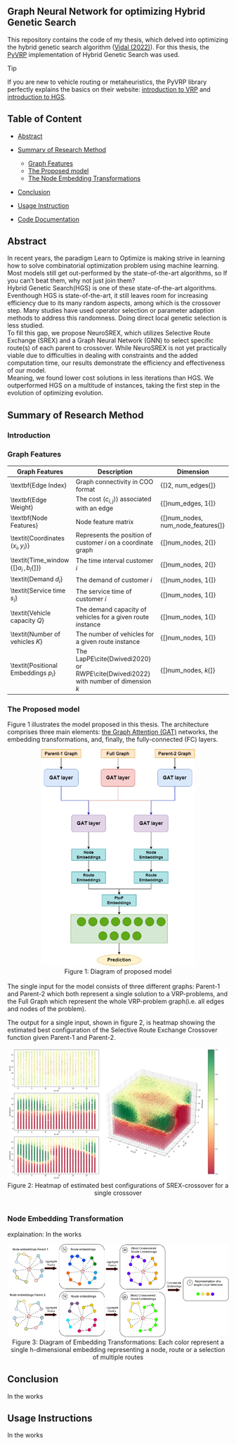 ## Graph Neural Network for optimizing Hybrid Genetic Search

This repository contains the code of my thesis, which delved into optimizing the hybrid genetic search algorithm ([Vidal (2022)][1]). For this thesis, the [PyVRP][2] implementation of Hybrid Genetic Search was used.

> [!TIP]
> If you are new to vehicle routing or metaheuristics, the PyVRP library perfectly explains the basics on their website: [introduction to VRP][3] and [introduction to HGS][4].

## Table of Content

- [Abstract](#abstract)
- [Summary of Research Method](#summary-of-research-method)

  - [Graph Features](#graph-features)
  - [The Proposed model](#the-proposed-model)
  - [The Node Embedding Transformations](#node-embedding-transformation)

- [Conclusion](#conclusion)
- [Usage Instruction](#usage-instructions)
- [Code Documentation](#code-documentation)

## Abstract

In recent years, the paradigm Learn to Optimize is making strive in learning how to solve combinatorial optimization problem using machine learning. Most models still get out-performed by the state-of-the-art algorithms, so If you can’t beat them, why not just join them? \
Hybrid Genetic Search(HGS) is one of these state-of-the-art algorithms. Eventhough HGS is state-of-the-art, it still leaves room for increasing efficiency due to its many random aspects, among which is the crossover step. Many studies have used operator selection or parameter adaption methods to address this randomness. Doing direct local genetic selection is less studied.\
To fill this gap, we propose NeuroSREX, which utilizes Selective Route Exchange (SREX) and a Graph Neural Network (GNN) to select specific route(s) of each parent to crossover. While NeuroSREX is not yet practically viable due to difficulties in dealing with constraints and the added computation time, our results demonstrate the efficiency and effectiveness of our model.\
Meaning, we found lower cost solutions in less iterations than HGS. We outperformed HGS on a multitude of instances, taking the first step in the evolution of optimizing evolution.

## Summary of Research Method

### Introduction

### Graph Features

| **Graph Features**                           | **Description**                                                                    | **Dimension**                         |
| -------------------------------------------- | ---------------------------------------------------------------------------------- | ------------------------------------- |
| \textbf{Edge Index}                          | Graph connectivity in COO format                                                   | {[}2, num\_edges{]}                   |
| \textbf{Edge Weight}                         | The cost ($c_{i,j}$)) associated with an edge                                      | {[}num\_edges, 1{]}                   |
| \textbf{Node Features}                       | Node feature matrix                                                                | {[}num\_nodes, num\_node\_features{]} |
| \textit{Coordinates ($x_{i}, y_{i}$)}        | Represents the position of customer $i$ on a coordinate graph                      | {[}num\_nodes, 2{]}                   |
| \textit{Time_window {[}$a_{i}\, , b_{i}${]}} | The time interval customer $i$                                                     | {[}num\_nodes, 2{]}                   |
| \textit{Demand $d_{i}$}                      | The demand of customer $i$                                                         | {[}num\_nodes, 1{]}                   |
| \textit{Service time $s_{i}$}                | The service time of customer $i$                                                   | {[}num\_nodes, 1{]}                   |
| \textit{Vehicle capacity $Q$}                | The demand capacity of vehicles for a given route instance                         | {[}num\_nodes, 1{]}                   |
| \textit{Number of vehicles $K$}              | The number of vehicles for a given route instance                                  | {[}num\_nodes, 1{]}                   |
| \textit{Positional Embeddings $p_i$}         | The LapPE\cite{Dwivedi2020} or RWPE\cite{Dwivedi2022} with number of dimension $k$ | {[}num\_nodes, $k${]}                 |

### The Proposed model

Figure 1 illustrates the model proposed in this thesis. The architecture comprises three main elements: [the Graph Attention (GAT)](5) networks, the embedding transformations, and, finally, the fully-connected (FC) layers.

<div class="container" align="center">
    <img width=350 src="images/method_images/Model_diagram.png" />
    <div class="overlay">Figure 1: Diagram of proposed model</div>
</div>
</br>
The single input for the model consists of three different graphs: Parent-1 and Parent-2 which both represent a single solution to a VRP-problems, and the Full Graph which represent the whole VRP-problem graph(i.e. all edges and nodes of the problem).

The output for a single input, shown in figure 2, is heatmap showing the estimated best configuration of the Selective Route Exchange Crossover function given Parent-1 and Parent-2.

<div class="container" align="center">
    <img width=550 src="images/model_result_plots/PlottedResults_Working_1.png" />
    <div class="overlay">Figure 2: Heatmap of estimated best configurations of SREX-crossover for a single crossover</div>
</div>
</br>

### Node Embedding Transformation

explaination: In the works

<div class="container" align="center">
    <img src="images/method_images/NodeEmbeddingTransformation.png" />
    <div class="overlay">Figure 3: Diagram of Embedding Transformations: Each color represent a single h-dimensional embedding representing a node, route or a selection of multiple routes</div>
</div>

## Conclusion

In the works

## Usage Instructions

In the works

[1]: https://doi.org/10.1016/j.cor.2021.105643
[2]: https://github.com/PyVRP/PyVRP
[3]: https://pyvrp.org/setup/introduction_to_vrp.html
[4]: https://pyvrp.org/setup/introduction_to_hgs.html
[5]: https://arxiv.org/abs/1710.10903
